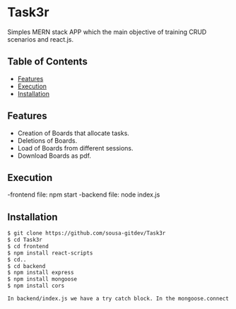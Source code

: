 # Task3r

Simples MERN stack APP which the main objective of training CRUD scenarios and react.js. 

## Table of Contents
- [Features](#features)
- [Execution](#execution)
- [Installation](#installation)

## Features

- Creation of Boards that allocate tasks.
- Deletions of Boards.
- Load of Boards from different sessions.
- Download Boards as pdf.

## Execution
  -frontend file: npm start
  -backend file: node index.js
  
  
## Installation


```bash
$ git clone https://github.com/sousa-gitdev/Task3r
$ cd Task3r
$ cd frontend
$ npm install react-scripts
$ cd..
$ cd backend
$ npm install express
$ npm install mongoose
$ npm install cors

In backend/index.js we have a try catch block. In the mongoose.connect you can introduce your valid mongoDB link.

